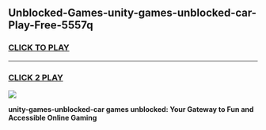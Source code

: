 
## Unblocked-Games-unity-games-unblocked-car-Play-Free-5557q
<h3>
<a href="https://premium76.site?title=unity-games-unblocked-car&ref=22A">CLICK TO PLAY</a></h3>
<hr>

<h3>
<a href="https://premium76.site?title=unity-games-unblocked-car&ref=22A">CLICK 2 PLAY</a>
  
</h3>

<a href="https://premium76.site?title=unity-games-unblocked-car&ref=22A"><img src="https://clearcache.store/games.png"></a>


**unity-games-unblocked-car games unblocked: Your Gateway to Fun and Accessible Online Gaming**
